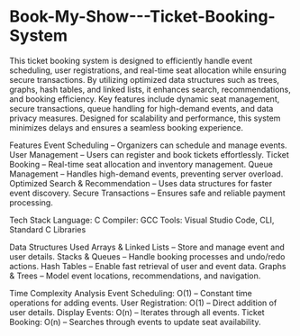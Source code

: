 # Book-My-Show---Ticket-Booking-System
This ticket booking system is designed to efficiently handle event scheduling, user registrations, and real-time seat allocation while ensuring secure transactions. By utilizing optimized data structures such as trees, graphs, hash tables, and linked lists, it enhances search, recommendations, and booking efficiency.
Key features include dynamic seat management, secure transactions, queue handling for high-demand events, and data privacy measures. Designed for scalability and performance, this system minimizes delays and ensures a seamless booking experience.

Features
Event Scheduling – Organizers can schedule and manage events.
User Management – Users can register and book tickets effortlessly.
Ticket Booking – Real-time seat allocation and inventory management.
Queue Management – Handles high-demand events, preventing server overload.
Optimized Search & Recommendation – Uses data structures for faster event discovery.
Secure Transactions – Ensures safe and reliable payment processing.

Tech Stack
Language: C
Compiler: GCC
Tools: Visual Studio Code, CLI, Standard C Libraries

Data Structures Used
Arrays & Linked Lists – Store and manage event and user details.
Stacks & Queues – Handle booking processes and undo/redo actions.
Hash Tables – Enable fast retrieval of user and event data.
Graphs & Trees – Model event locations, recommendations, and navigation.

Time Complexity Analysis
Event Scheduling: O(1) – Constant time operations for adding events.
User Registration: O(1) – Direct addition of user details.
Display Events: O(n) – Iterates through all events.
Ticket Booking: O(n) – Searches through events to update seat availability.

